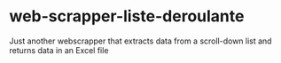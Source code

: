 # web-scrapper-liste-deroulante
Just another webscrapper that extracts data from a scroll-down list and returns data in an Excel file
